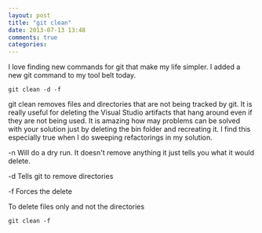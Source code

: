 ```yaml
---
layout: post
title: "git clean"
date: 2013-07-13 13:48
comments: true
categories: 
---
```


I love finding new commands for git that make my life simpler.  I added a new git command to my tool belt today. 

	git clean -d -f

git clean removes files and directories that are not being tracked by git.  It is really useful for deleting the Visual Studio artifacts that hang around even if they are not being used.  It is amazing how may problems can be solved with your solution just by deleting the bin folder and recreating it.  I find this especially true when I do sweeping refactorings in my solution.

-n Will do a dry run. It doesn't remove anything it just tells you what it would delete.

-d Tells git to remove directories

-f Forces the delete

To delete files only and not the directories
	
	git clean -f